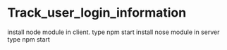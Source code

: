 # Track_user_login_information

install node module in client.
type npm start
install nose module in server
type npm start
